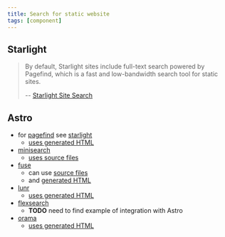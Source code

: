 ```yaml
---
title: Search for static website
tags: [component]
---
```


## Starlight

> By default, Starlight sites include full-text search powered by Pagefind, which is a fast and low-bandwidth search tool for static sites.
> 
> -- [Starlight Site Search](https://starlight.astro.build/guides/site-search/)

## Astro

- for [pagefind](https://pagefind.app/) see [starlight](https://github.com/withastro/starlight/)
  - [uses generated HTML](https://github.com/withastro/starlight/blob/d2822a1127c622e086ad8877a07adad70d8c3aab/packages/starlight/index.ts#L61-L72)
- [minisearch](https://github.com/Barnabas/astro-minisearch/)
  - [uses source files](https://github.com/Barnabas/astro-minisearch/blob/main/demo/src/pages/search.json.js#L11-L17)
- [fuse](https://github.com/johnny-mh/blog2/tree/main/packages/astro-fuse)
  - can use [source files](https://github.com/johnny-mh/blog2/blob/main/packages/astro-fuse/src/basedOnSource.ts)
  - and [generated HTML](https://github.com/johnny-mh/blog2/blob/main/packages/astro-fuse/src/basedOnOutput.ts)
- [lunr](https://github.com/jackcarey/astro-lunr)
  - [uses generated HTML](https://github.com/jackcarey/astro-lunr/blob/master/src/index.ts)
- [flexsearch](https://github.com/nextapps-de/flexsearch)
  - **TODO** need to find example of integration with Astro
- [orama](https://docs.oramasearch.com/open-source/plugins/plugin-astro)
  - [uses generated HTML](https://github.com/oramasearch/orama/blob/main/packages/plugin-astro/src/index.ts)
